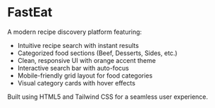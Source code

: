 # FastEat

A modern recipe discovery platform featuring:
- Intuitive recipe search with instant results
- Categorized food sections (Beef, Desserts, Sides, etc.)
- Clean, responsive UI with orange accent theme
- Interactive search bar with auto-focus
- Mobile-friendly grid layout for food categories
- Visual category cards with hover effects

Built using HTML5 and Tailwind CSS for a seamless user experience.